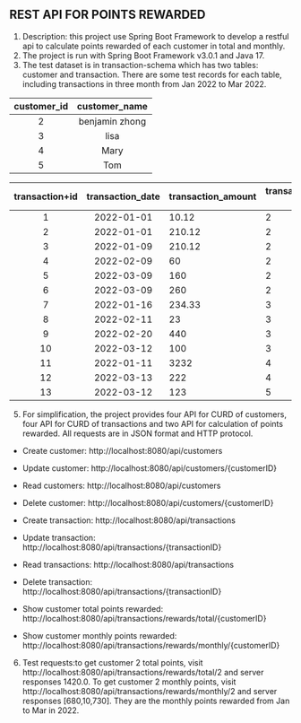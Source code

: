## REST API FOR POINTS REWARDED
1. Description: this project use Spring Boot Framework to develop a restful api to calculate points rewarded of each customer in total and monthly.
2. The project is run with Spring Boot Framework v3.0.1 and Java 17.
3. The test dataset is in transaction-schema which has two tables: customer and transaction. There are some test records for each table, including transactions in three month from Jan 2022 to Mar 2022.
   
| customer_id | customer_name  |
|:-----------:|:--------------:|
|      2      | benjamin zhong |
|      3      |      lisa      |
|      4      |      Mary      |
|      5      |      Tom       |


| transaction+id | transaction_date | transaction_amount | transaction_customer (FK) |
|:--------------:|:----------------:|--------------------|---------------------------|
|       1        |    2022-01-01    | 10.12              | 2                         |
|       2        |    2022-01-01    | 210.12             | 2                         |
|       3        |    2022-01-09    | 210.12             | 2                         |
|       4        |    2022-02-09    | 60                 | 2                         |
|       5        |    2022-03-09    | 160                | 2                         |
|       6        |    2022-03-09    | 260                | 2                         |
|       7        |    2022-01-16    | 234.33             | 3                         |
|       8        |    2022-02-11    | 23                 | 3                         |
|       9        |    2022-02-20    | 440                | 3                         |
|       10       |    2022-03-12    | 100                | 3                         |
|       11       |    2022-01-11    | 3232               | 4                         |
|       12       |    2022-03-13    | 222                | 4                         |
|       13       |    2022-03-12    | 123                | 5                         |

5. For simplification, the project provides four API for CURD of customers, four API for CURD of transactions and two API for calculation of points rewarded. All requests are in JSON format and HTTP protocol.
* Create customer: http://localhost:8080/api/customers
* Update customer: http://localhost:8080/api/customers/{customerID}
* Read customers: http://localhost:8080/api/customers
* Delete customer: http://localhost:8080/api/customers/{customerID}

* Create transaction: http://localhost:8080/api/transactions
* Update transaction: http://localhost:8080/api/transactions/{transactionID}
* Read transactions: http://localhost:8080/api/transactions
* Delete transaction: http://localhost:8080/api/transactions/{transactionID}

* Show customer total points rewarded: http://localhost:8080/api/transactions/rewards/total/{customerID}
* Show customer monthly points rewarded: http://localhost:8080/api/transactions/rewards/monthly/{customerID}

6. Test requests:to get customer 2 total points, visit http://localhost:8080/api/transactions/rewards/total/2 and server responses 1420.0. To get customer 2 monthly points, visit http://localhost:8080/api/transactions/rewards/monthly/2 and server responses [680,10,730]. They are the monthly points rewarded from Jan to Mar in 2022. 
